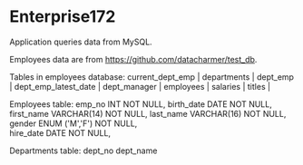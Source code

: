 # Enterprise172
Application queries data from MySQL.  

Employees data are from https://github.com/datacharmer/test_db.

Tables in employees database:
current_dept_emp     |
departments          |
dept_emp             |
dept_emp_latest_date |
dept_manager         |
employees            |
salaries             |
titles               |

Employees table:
    emp_no      INT             NOT NULL,
    birth_date  DATE            NOT NULL,
    first_name  VARCHAR(14)     NOT NULL,
    last_name   VARCHAR(16)     NOT NULL,
    gender      ENUM ('M','F')  NOT NULL,    
    hire_date   DATE            NOT NULL,
    
Departments table:
  dept_no
  dept_name  
